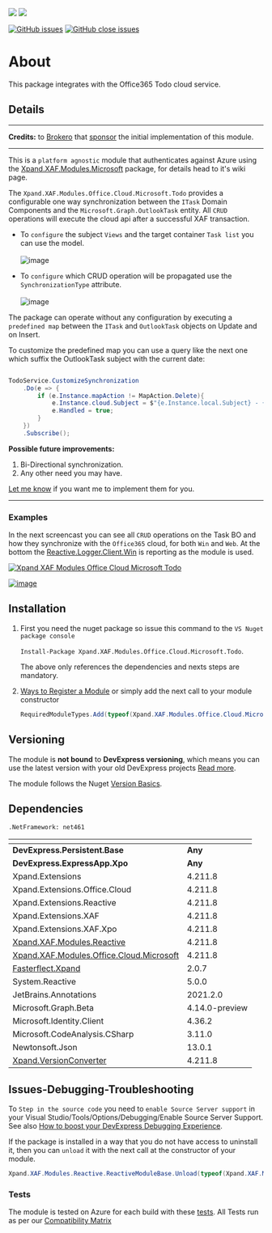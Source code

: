 ![](https://xpandshields.azurewebsites.net/nuget/v/Xpand.XAF.Modules.Office.Cloud.Microsoft.Todo.svg?&style=flat) ![](https://xpandshields.azurewebsites.net/nuget/dt/Xpand.XAF.Modules.Office.Cloud.Microsoft.Todo.svg?&style=flat)

[![GitHub issues](https://xpandshields.azurewebsites.net/github/issues/eXpandFramework/expand/Office.Cloud.Microsoft.Todo.svg)](https://github.com/eXpandFramework/eXpand/issues?utf8=%E2%9C%93&q=is%3Aissue+is%3Aopen+sort%3Aupdated-desc+label%3AReactive.XAF+label%3AOffice.Cloud.Microsoft.Todo) [![GitHub close issues](https://xpandshields.azurewebsites.net/github/issues-closed/eXpandFramework/eXpand/Office.Cloud.Microsoft.Todo.svg)](https://github.com/eXpandFramework/eXpand/issues?utf8=%E2%9C%93&q=is%3Aissue+is%3Aclosed+sort%3Aupdated-desc+label%3AReactive.XAF+label%3AOffice.Cloud.Microsoft.Todo)
# About 

This package integrates with the Office365 Todo cloud service.

## Details

---

**Credits:** to [Brokero](https://www.brokero.ch/de/startseite/) that [sponsor](https://github.com/sponsors/apobekiaris) the initial implementation of this module.

---

This is a `platform agnostic` module that authenticates against Azure using the [Xpand.XAF.Modules.Microsoft](https://github.com/eXpandFramework/DevExpress.XAF/tree/master/src/Modules/Office.Cloud.Microsoft) package, for details head to it's wiki page.

The `Xpand.XAF.Modules.Office.Cloud.Microsoft.Todo` provides a configurable one way synchronization between the `ITask` Domain Components and the `Microsoft.Graph.OutlookTask` entity.
All `CRUD` operations will execute the cloud api after a successful XAF transaction. 

* To `configure` the subject `Views` and the target container `Task list` you can use the model.</br>  
  ![image](https://user-images.githubusercontent.com/159464/87255178-264b6a00-c491-11ea-84ec-575750a3c38e.png)

* To `configure` which CRUD operation will be propagated use the `SynchronizationType` attribute.</br>  
![image](https://user-images.githubusercontent.com/159464/88489123-0b9de880-cf9b-11ea-8bc3-e8a8ac1c3d46.png)

The package can operate without any configuration by executing a `predefined map` between the `ITask` and `OutlookTask` objects on Update and on Insert.

To customize the predefined map you can use a query like the next one which suffix the OutlookTask subject with the current date:

```cs

TodoService.CustomizeSynchronization
    .Do(e => {
        if (e.Instance.mapAction != MapAction.Delete){
            e.Instance.cloud.Subject = $"{e.Instance.local.Subject} - {DateTime.Now}";
            e.Handled = true;
        }
    })
    .Subscribe();

```


**Possible future improvements:**

1. Bi-Directional synchronization.
1. Any other need you may have.

[Let me know](https://github.com/sponsors/apobekiaris) if you want me to implement them for you.

---

### Examples

In the next screencast you can see all `CRUD` operations on the Task BO and how they synchronize with the `Office365` cloud, for both `Win` and `Web`. At the bottom the [Reactive.Logger.Client.Win](https://github.com/eXpandFramework/DevExpress.XAF/tree/master/src/Modules/Reactive.Logger.Client.Win) is reporting as the module is used.

<twitter>

[![Xpand XAF Modules Office Cloud Microsoft Todo](https://user-images.githubusercontent.com/159464/87413649-3e2b0700-c5d3-11ea-95d1-b44ee2f7891c.gif)
](https://www.youtube.com/watch?v=8m6Yjrw2Rk0)

</twitter>

[![image](https://user-images.githubusercontent.com/159464/87556331-2fba1980-c6bf-11ea-8a10-e525dda86364.png)](https://www.youtube.com/watch?v=8m6Yjrw2Rk0)

## Installation 
1. First you need the nuget package so issue this command to the `VS Nuget package console` 

   `Install-Package Xpand.XAF.Modules.Office.Cloud.Microsoft.Todo`.

    The above only references the dependencies and nexts steps are mandatory.

2. [Ways to Register a Module](https://documentation.devexpress.com/eXpressAppFramework/118047/Concepts/Application-Solution-Components/Ways-to-Register-a-Module)
or simply add the next call to your module constructor
    ```cs
    RequiredModuleTypes.Add(typeof(Xpand.XAF.Modules.Office.Cloud.Microsoft.TodoModule));
    ```
## Versioning
The module is **not bound** to **DevExpress versioning**, which means you can use the latest version with your old DevExpress projects [Read more](https://github.com/eXpandFramework/XAF/tree/master/tools/Xpand.VersionConverter).

The module follows the Nuget [Version Basics](https://docs.microsoft.com/en-us/nuget/reference/package-versioning#version-basics).
## Dependencies
`.NetFramework: net461`

|<!-- -->|<!-- -->
|----|----
|**DevExpress.Persistent.Base**|**Any**
 |**DevExpress.ExpressApp.Xpo**|**Any**
|Xpand.Extensions|4.211.8
 |Xpand.Extensions.Office.Cloud|4.211.8
 |Xpand.Extensions.Reactive|4.211.8
 |Xpand.Extensions.XAF|4.211.8
 |Xpand.Extensions.XAF.Xpo|4.211.8
 |[Xpand.XAF.Modules.Reactive](https://github.com/eXpandFramework/Reactive.XAF/tree/master/src/Modules/Xpand.XAF.Modules.Reactive)|4.211.8
 |[Xpand.XAF.Modules.Office.Cloud.Microsoft](https://github.com/eXpandFramework/Reactive.XAF/tree/master/src/Modules/Xpand.XAF.Modules.Office.Cloud.Microsoft)|4.211.8
 |[Fasterflect.Xpand](https://github.com/eXpandFramework/Fasterflect)|2.0.7
 |System.Reactive|5.0.0
 |JetBrains.Annotations|2021.2.0
 |Microsoft.Graph.Beta|4.14.0-preview
 |Microsoft.Identity.Client|4.36.2
 |Microsoft.CodeAnalysis.CSharp|3.11.0
 |Newtonsoft.Json|13.0.1
 |[Xpand.VersionConverter](https://github.com/eXpandFramework/Reactive.XAF/tree/master/tools/Xpand.VersionConverter)|4.211.8

## Issues-Debugging-Troubleshooting

To `Step in the source code` you need to `enable Source Server support` in your Visual Studio/Tools/Options/Debugging/Enable Source Server Support. See also [How to boost your DevExpress Debugging Experience](https://github.com/eXpandFramework/DevExpress.XAF/wiki/How-to-boost-your-DevExpress-Debugging-Experience#1-index-the-symbols-to-your-custom-devexpresss-installation-location).

If the package is installed in a way that you do not have access to uninstall it, then you can `unload` it with the next call at the constructor of your module.
```cs
Xpand.XAF.Modules.Reactive.ReactiveModuleBase.Unload(typeof(Xpand.XAF.Modules.Office.Cloud.Microsoft.Todo.Office.Office.Cloud.Microsoft.TodoModule))
```

### Tests
The module is tested on Azure for each build with these [tests](https://github.com/eXpandFramework/Packages/tree/master/src/Tests/Xpand.XAF.s.Office.Office.Cloud.Microsoft.Todo.Office.Office.Cloud.Microsoft.Todo). 
All Tests run as per our [Compatibility Matrix](https://github.com/eXpandFramework/DevExpress.XAF#compatibility-matrix)

